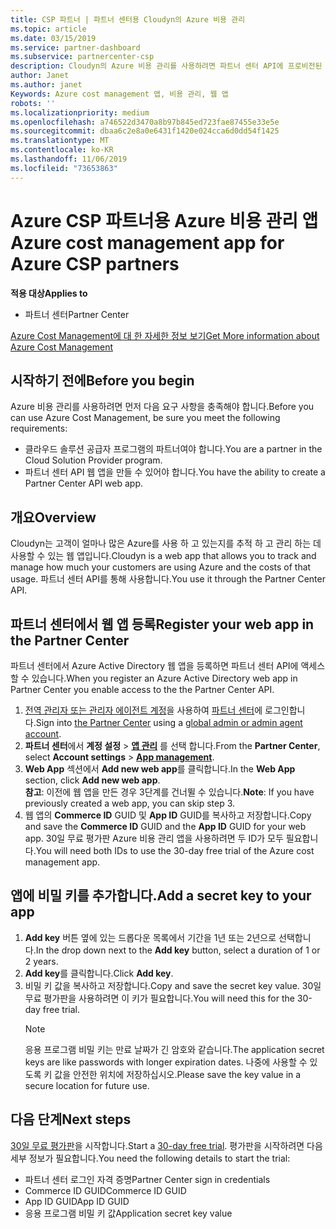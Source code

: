 ```yaml
---
title: CSP 파트너 | 파트너 센터용 Cloudyn의 Azure 비용 관리
ms.topic: article
ms.date: 03/15/2019
ms.service: partner-dashboard
ms.subservice: partnercenter-csp
description: Cloudyn의 Azure 비용 관리를 사용하려면 파트너 센터 API에 프로비전된 액세스가 필요합니다.
author: Janet
ms.author: janet
Keywords: Azure cost management 앱, 비용 관리, 웹 앱
robots: ''
ms.localizationpriority: medium
ms.openlocfilehash: a746522d3470a8b97b845ed723fae87455e33e5e
ms.sourcegitcommit: dbaa6c2e8a0e6431f1420e024cca6d0dd54f1425
ms.translationtype: MT
ms.contentlocale: ko-KR
ms.lasthandoff: 11/06/2019
ms.locfileid: "73653863"
---
```

# <a name="azure-cost-management-app-for-azure-csp-partners"></a><span data-ttu-id="59aca-104">Azure CSP 파트너용 Azure 비용 관리 앱</span><span class="sxs-lookup"><span data-stu-id="59aca-104">Azure cost management app for Azure CSP partners</span></span>  

<span data-ttu-id="59aca-105">**적용 대상**</span><span class="sxs-lookup"><span data-stu-id="59aca-105">**Applies to**</span></span>

-  <span data-ttu-id="59aca-106">파트너 센터</span><span class="sxs-lookup"><span data-stu-id="59aca-106">Partner Center</span></span>

[<span data-ttu-id="59aca-107">Azure Cost Management에 대 한 자세한 정보 보기</span><span class="sxs-lookup"><span data-stu-id="59aca-107">Get More information about Azure Cost Management</span></span>](https://go.microsoft.com/fwlink/p/?linkid=857893)

## <a name="before-you-begin"></a><span data-ttu-id="59aca-108">시작하기 전에</span><span class="sxs-lookup"><span data-stu-id="59aca-108">Before you begin</span></span>
<span data-ttu-id="59aca-109">Azure 비용 관리를 사용하려면 먼저 다음 요구 사항을 충족해야 합니다.</span><span class="sxs-lookup"><span data-stu-id="59aca-109">Before you can use Azure Cost Management, be sure you meet the following requirements:</span></span>

- <span data-ttu-id="59aca-110">클라우드 솔루션 공급자 프로그램의 파트너여야 합니다.</span><span class="sxs-lookup"><span data-stu-id="59aca-110">You are a partner in the Cloud Solution Provider program.</span></span>
- <span data-ttu-id="59aca-111">파트너 센터 API 웹 앱을 만들 수 있어야 합니다.</span><span class="sxs-lookup"><span data-stu-id="59aca-111">You have the ability to create a Partner Center API web app.</span></span>

## <a name="overview"></a><span data-ttu-id="59aca-112">개요</span><span class="sxs-lookup"><span data-stu-id="59aca-112">Overview</span></span>

<span data-ttu-id="59aca-113">Cloudyn는 고객이 얼마나 많은 Azure를 사용 하 고 있는지를 추적 하 고 관리 하는 데 사용할 수 있는 웹 앱입니다.</span><span class="sxs-lookup"><span data-stu-id="59aca-113">Cloudyn is a web app that allows you to track and manage how much your customers are using Azure and the costs of that usage.</span></span> <span data-ttu-id="59aca-114">파트너 센터 API를 통해 사용합니다.</span><span class="sxs-lookup"><span data-stu-id="59aca-114">You use it through the Partner Center API.</span></span>

## <a name="register-your-web-app-in-the-partner-center"></a><span data-ttu-id="59aca-115">파트너 센터에서 웹 앱 등록</span><span class="sxs-lookup"><span data-stu-id="59aca-115">Register your web app in the Partner Center</span></span>
<span data-ttu-id="59aca-116">파트너 센터에서 Azure Active Directory 웹 앱을 등록하면 파트너 센터 API에 액세스할 수 있습니다.</span><span class="sxs-lookup"><span data-stu-id="59aca-116">When you register an Azure Active Directory web app in Partner Center you enable access to the the Partner Center API.</span></span> 
1.  <span data-ttu-id="59aca-117">[전역 관리자 또는 관리자 에이전트 계정](create-user-accounts-and-set-permissions.md)을 사용하여 [파트너 센터](https://partnercenter.microsoft.com/pcv/dashboard/overview)에 로그인합니다.</span><span class="sxs-lookup"><span data-stu-id="59aca-117">Sign into [the Partner Center](https://partnercenter.microsoft.com/pcv/dashboard/overview) using a [global admin or admin agent account](create-user-accounts-and-set-permissions.md).</span></span>
2.  <span data-ttu-id="59aca-118">**파트너 센터**에서 **계정 설정** &gt; **[앱 관리](https://partnercenter.microsoft.com/pcv/apiintegration/appmanagement)** 를 선택 합니다.</span><span class="sxs-lookup"><span data-stu-id="59aca-118">From the **Partner Center**, select **Account settings** &gt; **[App management](https://partnercenter.microsoft.com/pcv/apiintegration/appmanagement)**.</span></span>
3.  <span data-ttu-id="59aca-119">**Web App** 섹션에서 **Add new web app**를 클릭합니다.</span><span class="sxs-lookup"><span data-stu-id="59aca-119">In the **Web App** section, click **Add new web app**.</span></span>
<br> <span data-ttu-id="59aca-120">**참고**: 이전에 웹 앱을 만든 경우 3단계를 건너뛸 수 있습니다.</span><span class="sxs-lookup"><span data-stu-id="59aca-120">**Note**: If you have previously created a web app, you can skip step 3.</span></span>
4.  <span data-ttu-id="59aca-121">웹 앱의 **Commerce ID** GUID 및 **App ID** GUID를 복사하고 저장합니다.</span><span class="sxs-lookup"><span data-stu-id="59aca-121">Copy and save the **Commerce ID** GUID and the **App ID** GUID for your web app.</span></span> <span data-ttu-id="59aca-122">30일 무료 평가판 Azure 비용 관리 앱을 사용하려면 두 ID가 모두 필요합니다.</span><span class="sxs-lookup"><span data-stu-id="59aca-122">You will need both IDs to use the 30-day free trial of the Azure cost management app.</span></span>

## <a name="add-a-secret-key-to-your-app"></a><span data-ttu-id="59aca-123">앱에 비밀 키를 추가합니다.</span><span class="sxs-lookup"><span data-stu-id="59aca-123">Add a secret key to your app</span></span>
1. <span data-ttu-id="59aca-124">**Add key** 버튼 옆에 있는 드롭다운 목록에서 기간을 1년 또는 2년으로 선택합니다.</span><span class="sxs-lookup"><span data-stu-id="59aca-124">In the drop down next to the **Add key** button, select a duration of 1 or 2 years.</span></span>
2. <span data-ttu-id="59aca-125">**Add key**를 클릭합니다.</span><span class="sxs-lookup"><span data-stu-id="59aca-125">Click **Add key**.</span></span> 
3. <span data-ttu-id="59aca-126">비밀 키 값을 복사하고 저장합니다.</span><span class="sxs-lookup"><span data-stu-id="59aca-126">Copy and save the secret key value.</span></span> <span data-ttu-id="59aca-127">30일 무료 평가판을 사용하려면 이 키가 필요합니다.</span><span class="sxs-lookup"><span data-stu-id="59aca-127">You will need this for the 30-day free trial.</span></span><br>
   > [!NOTE]  
   > <span data-ttu-id="59aca-128">응용 프로그램 비밀 키는 만료 날짜가 긴 암호와 같습니다.</span><span class="sxs-lookup"><span data-stu-id="59aca-128">The application secret keys are like passwords with longer expiration dates.</span></span> <span data-ttu-id="59aca-129">나중에 사용할 수 있도록 키 값을 안전한 위치에 저장하십시오.</span><span class="sxs-lookup"><span data-stu-id="59aca-129">Please save the key value in a secure location for future use.</span></span>

## <a name="next-steps"></a><span data-ttu-id="59aca-130">다음 단계</span><span class="sxs-lookup"><span data-stu-id="59aca-130">Next steps</span></span>
<span data-ttu-id="59aca-131">[30일 무료 평가판](https://go.microsoft.com/fwlink/?linkid=857895)을 시작합니다.</span><span class="sxs-lookup"><span data-stu-id="59aca-131">Start a [30-day free trial](https://go.microsoft.com/fwlink/?linkid=857895).</span></span>
<span data-ttu-id="59aca-132">평가판을 시작하려면 다음 세부 정보가 필요합니다.</span><span class="sxs-lookup"><span data-stu-id="59aca-132">You need the following details to start the trial:</span></span>
- <span data-ttu-id="59aca-133">파트너 센터 로그인 자격 증명</span><span class="sxs-lookup"><span data-stu-id="59aca-133">Partner Center sign in credentials</span></span>
- <span data-ttu-id="59aca-134">Commerce ID GUID</span><span class="sxs-lookup"><span data-stu-id="59aca-134">Commerce ID GUID</span></span>
- <span data-ttu-id="59aca-135">App ID GUID</span><span class="sxs-lookup"><span data-stu-id="59aca-135">App ID GUID</span></span>
- <span data-ttu-id="59aca-136">응용 프로그램 비밀 키 값</span><span class="sxs-lookup"><span data-stu-id="59aca-136">Application secret key value</span></span>
